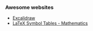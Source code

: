 
### Awesome websites

- [Excalidraw](https://github.com/excalidraw/excalidraw)
- [LaTeX Symbol Tables - Mathematics](https://wikieducator.org/Help:LaTeX_Symbol_Tables_-_Mathematics)
